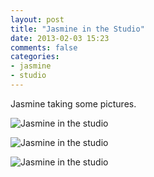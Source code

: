 ```yaml
---
layout: post
title: "Jasmine in the Studio"
date: 2013-02-03 15:23
comments: false
categories: 
- jasmine
- studio
---
```

Jasmine taking some pictures.

![Jasmine in the studio](http://media.eick.us/media/photographs/2012/2012-12-24/Jasmine-Studio2012-12-21at21-27-36.jpg)

![Jasmine in the studio](http://media.eick.us/media/photographs/2012/2012-12-24/Jasmine-Studio2012-12-21at21-27-32.jpg)

![Jasmine in the studio](http://media.eick.us/media/photographs/2012/2012-12-24/Jasmine-Studio2012-12-21at21-25-40.jpg)
